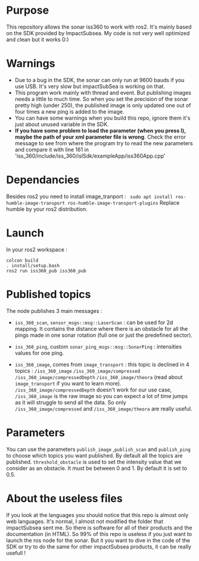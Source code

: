 # Purpose 

This repository allows the sonar iss360 to work with ros2. It's mainly based on the SDK provided by ImpactSubsea.
My code is not very well optimized and clean but it works 0:)

# Warnings
- Due to a bug in the SDK, the sonar can only run at 9600 bauds if you use USB. It's very slow but impactSubSea is working on that.
- This program work mainly with thread and event. But publishing images needs a little to much time. So when you set the precision of the sonar pretty high (under 250), the published image is only updated one out of four times a new ping is added to the image. 
- You can have some warnings when you build this repo, ignore them it's just about unused variable in the SDK.
- **If you have some problem to load the parameter (when you press l), maybe the path of your xml parameter file is wrong**. Check the error message to see from where the program try to read the new parameters and compare it with line 161 in 'iss_360/include/iss_360/islSdk/exampleApp/iss360App.cpp'

# Dependancies
 Besides ros2 you need to install image_tranport :
``` sudo apt install ros-humble-image-transport ros-humble-image-transport-plugins```
Replace humble by your ros2 distribution.

# Launch
In your ros2 workspace :
```
colcon build
. install/setup.bash 
ros2 run iss360_pub iss360_pub
```

# Published topics 

The node publishes 3 main messages : 

- `iss_360_scan`, `sensor_msgs::msg::LaserScan` : can be used for 2d mapping. It contains the distance where there is an obstacle for all the pings made in one sonar rotation (full one or just the predefined sector).

- `iss_360_ping`, custom `sonar_ping_msgs::msg::SonarPing` : intensities values for one ping.

- `iss_360_image`, comes from `image_transport` : this topic is declined in 4 topics : 
`/iss_360_image` `/iss_360_image/compressed` `/iss_360_image/compressedDepth` `/iss_360_image/theora` (read about `image_transport` if you want to learn more). 
`/iss_360_image/compressedDepth` doesn't work for our use case, `/iss_360_image` is the raw image so you can expect a lot of time jumps as it will struggle to send all the data. 
So only `/iss_360_image/compressed` and `/iss_360_image/theora` are really useful.

# Parameters

You can use the parameters `publish_image` ,`publish_scan` and `publish_ping` to choose which topics you want published. By default all the topics are published.
`threshold_obstacle` is used to set the intensity value that we consider as an obstacle. It must be between 0 and 1. By default it is set to 0.5.

# About the useless files
If you look at the languages you should notice that this repo is almost only web languages. It's normal, I almost not modified the folder that impactSubsea sent me. So there is software for all of their products and the documentation (in HTML). So 99% of this repo is useless if you just want to launch the ros node for the sonar. But it you want to dive in the code of the SDK or try to do the same for other impactSubsea products, it can be really usefull !
